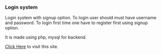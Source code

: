 ### Login system
Login system with signup option.
To login user should must have username and password.
To login first time one have to register first using signup option.

It is made using php, mysql for backend.

[Click Here](http://av1shek.epizy.com/loginsystem/login.php) to visit this site.

